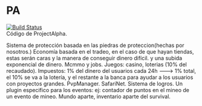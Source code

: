 # PA
[![Build Status](https://travis-ci.com/cadox8/PA.svg?token=my8wXPsnzgtSyTetfaip&branch=master)](https://travis-ci.com/cadox8/PA)<br>
Código de ProjectAlpha.

Sistema de protección basada en las piedras de proteccion(hechas por nosotros.)
Economía basada en el tradeo, en el caso de que hayan tiendas, estas serán caras y la manera de conseguir dinero difícil. y una subida exponencial de dinero.
Mcmmo y jobs.
Juegos: casino, loterias (10% del recaudado).
Impuestos: 1% del dinero del usuarios cada 24h ---> 1% total, el 10% se va a la lotería, y el restante a la banca para ayudar a los usuarios con proyectos grandes.
PvpManager.
SafariNet.
Sistema de logros.
Un plugin especifico para los eventos: ej: contador de puntos en el mineo de un evento de mineo.
Mundo aparte, inventario aparte del survival.

